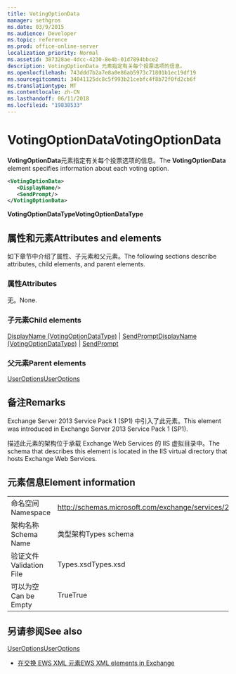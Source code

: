 ```yaml
---
title: VotingOptionData
manager: sethgros
ms.date: 03/9/2015
ms.audience: Developer
ms.topic: reference
ms.prod: office-online-server
localization_priority: Normal
ms.assetid: 387328ae-4dcc-4230-8e4b-01d7894bbce2
description: VotingOptionData 元素指定有关每个投票选项的信息。
ms.openlocfilehash: 743ddd7b2a7e8a0e86ab5973c71801b1ec19df19
ms.sourcegitcommit: 34041125dc8c5f993b21cebfc4f8b72f0fd2cb6f
ms.translationtype: MT
ms.contentlocale: zh-CN
ms.lasthandoff: 06/11/2018
ms.locfileid: "19838533"
---
```

# <a name="votingoptiondata"></a><span data-ttu-id="7a9e0-103">VotingOptionData</span><span class="sxs-lookup"><span data-stu-id="7a9e0-103">VotingOptionData</span></span>

<span data-ttu-id="7a9e0-104">**VotingOptionData**元素指定有关每个投票选项的信息。</span><span class="sxs-lookup"><span data-stu-id="7a9e0-104">The **VotingOptionData** element specifies information about each voting option.</span></span> 
  
```XML
<VotingOptionData>
   <DisplayName/>
   <SendPrompt/>
</VotingOptionData>
```

 <span data-ttu-id="7a9e0-105">**VotingOptionDataType**</span><span class="sxs-lookup"><span data-stu-id="7a9e0-105">**VotingOptionDataType**</span></span>
## <a name="attributes-and-elements"></a><span data-ttu-id="7a9e0-106">属性和元素</span><span class="sxs-lookup"><span data-stu-id="7a9e0-106">Attributes and elements</span></span>

<span data-ttu-id="7a9e0-107">如下章节中介绍了属性、子元素和父元素。</span><span class="sxs-lookup"><span data-stu-id="7a9e0-107">The following sections describe attributes, child elements, and parent elements.</span></span>
  
### <a name="attributes"></a><span data-ttu-id="7a9e0-108">属性</span><span class="sxs-lookup"><span data-stu-id="7a9e0-108">Attributes</span></span>

<span data-ttu-id="7a9e0-109">无。</span><span class="sxs-lookup"><span data-stu-id="7a9e0-109">None.</span></span>
  
### <a name="child-elements"></a><span data-ttu-id="7a9e0-110">子元素</span><span class="sxs-lookup"><span data-stu-id="7a9e0-110">Child elements</span></span>

<span data-ttu-id="7a9e0-111">[DisplayName (VotingOptionDataType)](displayname-votingoptiondatatype.md) | [SendPrompt](sendprompt.md)</span><span class="sxs-lookup"><span data-stu-id="7a9e0-111">[DisplayName (VotingOptionDataType)](displayname-votingoptiondatatype.md) | [SendPrompt](sendprompt.md)</span></span>
  
### <a name="parent-elements"></a><span data-ttu-id="7a9e0-112">父元素</span><span class="sxs-lookup"><span data-stu-id="7a9e0-112">Parent elements</span></span>

[<span data-ttu-id="7a9e0-113">UserOptions</span><span class="sxs-lookup"><span data-stu-id="7a9e0-113">UserOptions</span></span>](useroptions.md)
  
## <a name="remarks"></a><span data-ttu-id="7a9e0-114">备注</span><span class="sxs-lookup"><span data-stu-id="7a9e0-114">Remarks</span></span>

<span data-ttu-id="7a9e0-115">Exchange Server 2013 Service Pack 1 (SP1) 中引入了此元素。</span><span class="sxs-lookup"><span data-stu-id="7a9e0-115">This element was introduced in Exchange Server 2013 Service Pack 1 (SP1).</span></span>
  
<span data-ttu-id="7a9e0-116">描述此元素的架构位于承载 Exchange Web Services 的 IIS 虚拟目录中。</span><span class="sxs-lookup"><span data-stu-id="7a9e0-116">The schema that describes this element is located in the IIS virtual directory that hosts Exchange Web Services.</span></span>
  
## <a name="element-information"></a><span data-ttu-id="7a9e0-117">元素信息</span><span class="sxs-lookup"><span data-stu-id="7a9e0-117">Element information</span></span>

|||
|:-----|:-----|
|<span data-ttu-id="7a9e0-118">命名空间</span><span class="sxs-lookup"><span data-stu-id="7a9e0-118">Namespace</span></span>  <br/> |http://schemas.microsoft.com/exchange/services/2006/types  <br/> |
|<span data-ttu-id="7a9e0-119">架构名称</span><span class="sxs-lookup"><span data-stu-id="7a9e0-119">Schema Name</span></span>  <br/> |<span data-ttu-id="7a9e0-120">类型架构</span><span class="sxs-lookup"><span data-stu-id="7a9e0-120">Types schema</span></span>  <br/> |
|<span data-ttu-id="7a9e0-121">验证文件</span><span class="sxs-lookup"><span data-stu-id="7a9e0-121">Validation File</span></span>  <br/> |<span data-ttu-id="7a9e0-122">Types.xsd</span><span class="sxs-lookup"><span data-stu-id="7a9e0-122">Types.xsd</span></span>  <br/> |
|<span data-ttu-id="7a9e0-123">可以为空</span><span class="sxs-lookup"><span data-stu-id="7a9e0-123">Can be Empty</span></span>  <br/> |<span data-ttu-id="7a9e0-124">True</span><span class="sxs-lookup"><span data-stu-id="7a9e0-124">True</span></span>  <br/> |
   
## <a name="see-also"></a><span data-ttu-id="7a9e0-125">另请参阅</span><span class="sxs-lookup"><span data-stu-id="7a9e0-125">See also</span></span>



[<span data-ttu-id="7a9e0-126">UserOptions</span><span class="sxs-lookup"><span data-stu-id="7a9e0-126">UserOptions</span></span>](useroptions.md)


- [<span data-ttu-id="7a9e0-127">在交换 EWS XML 元素</span><span class="sxs-lookup"><span data-stu-id="7a9e0-127">EWS XML elements in Exchange</span></span>](ews-xml-elements-in-exchange.md)

